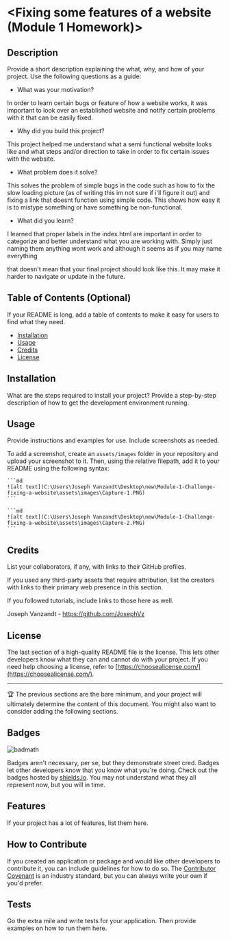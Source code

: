 # <Fixing some features of a website (Module 1 Homework)>

## Description

Provide a short description explaining the what, why, and how of your project. Use the following questions as a guide:

- What was your motivation? 

In order to learn certain bugs or feature of how a website works, it was important to look over an established website and notify certain problems with it that can be easily fixed.

- Why did you build this project?

This project helped me understand what a semi functional website looks like and what steps and/or direction to take in order to fix certain issues with the website.

- What problem does it solve?

This solves the problem of simple bugs in the code such as how to fix the slow loading picture (as of writing this im not sure if i'll figure it out) and fixing a link that doesnt function using simple code. This shows how easy it is to mistype something or have something be non-functional.

- What did you learn?

I learned that proper labels in the index.html are important in order to categorize and better understand what you are working with. Simply just naming them anything wont work and although it seems as if you may name everything <div> that doesn't mean that your final project should look like this. It may make it harder to navigate or update in the future.

## Table of Contents (Optional)

If your README is long, add a table of contents to make it easy for users to find what they need.

- [Installation](#installation)
- [Usage](#usage)
- [Credits](#credits)
- [License](#license)

## Installation

What are the steps required to install your project? Provide a step-by-step description of how to get the development environment running.

## Usage

Provide instructions and examples for use. Include screenshots as needed.

To add a screenshot, create an `assets/images` folder in your repository and upload your screenshot to it. Then, using the relative filepath, add it to your README using the following syntax:

    ```md
    ![alt text](C:\Users\Joseph Vanzandt\Desktop\new\Module-1-Challenge-fixing-a-website\assets\images\Capture-1.PNG)
    ```

    ```md
    ![alt text](C:\Users\Joseph Vanzandt\Desktop\new\Module-1-Challenge-fixing-a-website\assets\images\Capture-2.PNG)
    ```

## Credits

List your collaborators, if any, with links to their GitHub profiles.

If you used any third-party assets that require attribution, list the creators with links to their primary web presence in this section.

If you followed tutorials, include links to those here as well.

Joseph Vanzandt - https://github.com/JosephVz

## License

The last section of a high-quality README file is the license. This lets other developers know what they can and cannot do with your project. If you need help choosing a license, refer to [https://choosealicense.com/](https://choosealicense.com/).

---

🏆 The previous sections are the bare minimum, and your project will ultimately determine the content of this document. You might also want to consider adding the following sections.

## Badges

![badmath](https://img.shields.io/github/languages/top/lernantino/badmath)

Badges aren't necessary, per se, but they demonstrate street cred. Badges let other developers know that you know what you're doing. Check out the badges hosted by [shields.io](https://shields.io/). You may not understand what they all represent now, but you will in time.

## Features

If your project has a lot of features, list them here.

## How to Contribute

If you created an application or package and would like other developers to contribute it, you can include guidelines for how to do so. The [Contributor Covenant](https://www.contributor-covenant.org/) is an industry standard, but you can always write your own if you'd prefer.

## Tests

Go the extra mile and write tests for your application. Then provide examples on how to run them here.